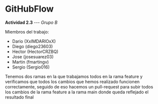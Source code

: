 # GitHubFlow

**Actividad 2.3** --- *Grupo B*

Miembros del trabajo:
- Dario (XxIMDARIOxX)
- Diego (diego23603)
- Hector (HectorCRZBQ)
- Jose (josesuarez03)
- Martin (fmartingv)
- Sergio (Sergio016)


Tenemos dos ramas en la que trabajamos todos en la rama feature y verificamos que todos los cambios que hemos realizado funcionen correctamente, seguido de eso hacemos un pull-request para subir todos los cambios de la rama feature a la rama main donde queda reflejado el resultado final
